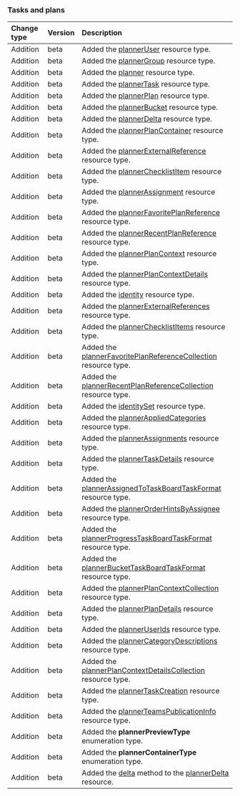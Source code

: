 ### Tasks and plans

| **Change type** | **Version** | **Description** |
|:---|:---|:---|
|Addition|beta|Added the [plannerUser](https://docs.microsoft.com/en-us/graph/api/resources/plannerUser?view=graph-rest-beta) resource type.|
|Addition|beta|Added the [plannerGroup](https://docs.microsoft.com/en-us/graph/api/resources/plannerGroup?view=graph-rest-beta) resource type.|
|Addition|beta|Added the [planner](https://docs.microsoft.com/en-us/graph/api/resources/planner?view=graph-rest-beta) resource type.|
|Addition|beta|Added the [plannerTask](https://docs.microsoft.com/en-us/graph/api/resources/plannerTask?view=graph-rest-beta) resource type.|
|Addition|beta|Added the [plannerPlan](https://docs.microsoft.com/en-us/graph/api/resources/plannerPlan?view=graph-rest-beta) resource type.|
|Addition|beta|Added the [plannerBucket](https://docs.microsoft.com/en-us/graph/api/resources/plannerBucket?view=graph-rest-beta) resource type.|
|Addition|beta|Added the [plannerDelta](https://docs.microsoft.com/en-us/graph/api/resources/plannerDelta?view=graph-rest-beta) resource type.|
|Addition|beta|Added the [plannerPlanContainer](https://docs.microsoft.com/en-us/graph/api/resources/plannerPlanContainer?view=graph-rest-beta) resource type.|
|Addition|beta|Added the [plannerExternalReference](https://docs.microsoft.com/en-us/graph/api/resources/plannerExternalReference?view=graph-rest-beta) resource type.|
|Addition|beta|Added the [plannerChecklistItem](https://docs.microsoft.com/en-us/graph/api/resources/plannerChecklistItem?view=graph-rest-beta) resource type.|
|Addition|beta|Added the [plannerAssignment](https://docs.microsoft.com/en-us/graph/api/resources/plannerAssignment?view=graph-rest-beta) resource type.|
|Addition|beta|Added the [plannerFavoritePlanReference](https://docs.microsoft.com/en-us/graph/api/resources/plannerFavoritePlanReference?view=graph-rest-beta) resource type.|
|Addition|beta|Added the [plannerRecentPlanReference](https://docs.microsoft.com/en-us/graph/api/resources/plannerRecentPlanReference?view=graph-rest-beta) resource type.|
|Addition|beta|Added the [plannerPlanContext](https://docs.microsoft.com/en-us/graph/api/resources/plannerPlanContext?view=graph-rest-beta) resource type.|
|Addition|beta|Added the [plannerPlanContextDetails](https://docs.microsoft.com/en-us/graph/api/resources/plannerPlanContextDetails?view=graph-rest-beta) resource type.|
|Addition|beta|Added the [identity](https://docs.microsoft.com/en-us/graph/api/resources/identity?view=graph-rest-beta) resource type.|
|Addition|beta|Added the [plannerExternalReferences](https://docs.microsoft.com/en-us/graph/api/resources/plannerExternalReferences?view=graph-rest-beta) resource type.|
|Addition|beta|Added the [plannerChecklistItems](https://docs.microsoft.com/en-us/graph/api/resources/plannerChecklistItems?view=graph-rest-beta) resource type.|
|Addition|beta|Added the [plannerFavoritePlanReferenceCollection](https://docs.microsoft.com/en-us/graph/api/resources/plannerFavoritePlanReferenceCollection?view=graph-rest-beta) resource type.|
|Addition|beta|Added the [plannerRecentPlanReferenceCollection](https://docs.microsoft.com/en-us/graph/api/resources/plannerRecentPlanReferenceCollection?view=graph-rest-beta) resource type.|
|Addition|beta|Added the [identitySet](https://docs.microsoft.com/en-us/graph/api/resources/identitySet?view=graph-rest-beta) resource type.|
|Addition|beta|Added the [plannerAppliedCategories](https://docs.microsoft.com/en-us/graph/api/resources/plannerAppliedCategories?view=graph-rest-beta) resource type.|
|Addition|beta|Added the [plannerAssignments](https://docs.microsoft.com/en-us/graph/api/resources/plannerAssignments?view=graph-rest-beta) resource type.|
|Addition|beta|Added the [plannerTaskDetails](https://docs.microsoft.com/en-us/graph/api/resources/plannerTaskDetails?view=graph-rest-beta) resource type.|
|Addition|beta|Added the [plannerAssignedToTaskBoardTaskFormat](https://docs.microsoft.com/en-us/graph/api/resources/plannerAssignedToTaskBoardTaskFormat?view=graph-rest-beta) resource type.|
|Addition|beta|Added the [plannerOrderHintsByAssignee](https://docs.microsoft.com/en-us/graph/api/resources/plannerOrderHintsByAssignee?view=graph-rest-beta) resource type.|
|Addition|beta|Added the [plannerProgressTaskBoardTaskFormat](https://docs.microsoft.com/en-us/graph/api/resources/plannerProgressTaskBoardTaskFormat?view=graph-rest-beta) resource type.|
|Addition|beta|Added the [plannerBucketTaskBoardTaskFormat](https://docs.microsoft.com/en-us/graph/api/resources/plannerBucketTaskBoardTaskFormat?view=graph-rest-beta) resource type.|
|Addition|beta|Added the [plannerPlanContextCollection](https://docs.microsoft.com/en-us/graph/api/resources/plannerPlanContextCollection?view=graph-rest-beta) resource type.|
|Addition|beta|Added the [plannerPlanDetails](https://docs.microsoft.com/en-us/graph/api/resources/plannerPlanDetails?view=graph-rest-beta) resource type.|
|Addition|beta|Added the [plannerUserIds](https://docs.microsoft.com/en-us/graph/api/resources/plannerUserIds?view=graph-rest-beta) resource type.|
|Addition|beta|Added the [plannerCategoryDescriptions](https://docs.microsoft.com/en-us/graph/api/resources/plannerCategoryDescriptions?view=graph-rest-beta) resource type.|
|Addition|beta|Added the [plannerPlanContextDetailsCollection](https://docs.microsoft.com/en-us/graph/api/resources/plannerPlanContextDetailsCollection?view=graph-rest-beta) resource type.|
|Addition|beta|Added the [plannerTaskCreation](https://docs.microsoft.com/en-us/graph/api/resources/plannerTaskCreation?view=graph-rest-beta) resource type.|
|Addition|beta|Added the [plannerTeamsPublicationInfo](https://docs.microsoft.com/en-us/graph/api/resources/plannerTeamsPublicationInfo?view=graph-rest-beta) resource type.|
|Addition|beta|Added the **plannerPreviewType** enumeration type.|
|Addition|beta|Added the **plannerContainerType** enumeration type.|
|Addition|beta|Added the [delta](https://docs.microsoft.com/en-us/graph/api/plannerDelta-delta?view=graph-rest-beta) method to the [plannerDelta](https://docs.microsoft.com/en-us/graph/api/resources/plannerDelta?view=graph-rest-beta) resource.|
